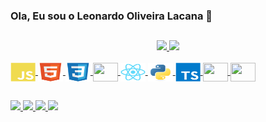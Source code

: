 ### Ola, Eu sou o Leonardo Oliveira Lacana 👋
##

<div align="center">
  <a href="https://github.com/LeoLacana">
  <img height="180em" src="https://github-readme-stats.vercel.app/api?username=LeoLacana&show_icons=true&theme=dark&include_all_commits=true&count_private=true">
  <img height="180em" src="https://github-readme-stats.vercel.app/api/top-langs/?username=LeoLacana&layout=compact&langs_count=7&theme=dark">
</div>
<div style="display: inline_block"><br>
  <img align="center" height="30" width="40" src="https://raw.githubusercontent.com/devicons/devicon/master/icons/javascript/javascript-plain.svg">
  <img align="center" height="30" width="40" src="https://raw.githubusercontent.com/devicons/devicon/master/icons/html5/html5-original.svg">
  <img align="center" height="30" width="40" src="https://raw.githubusercontent.com/devicons/devicon/master/icons/css3/css3-original.svg">
  <img align="center" height="30" width="40" src="https://cdn.jsdelivr.net/gh/devicons/devicon/icons/nodejs/nodejs-plain-wordmark.svg">
  <img align="center" height="30" width="40" src="https://raw.githubusercontent.com/devicons/devicon/master/icons/react/react-original.svg">
  <img align="center" height="30" width="40" src="https://raw.githubusercontent.com/devicons/devicon/master/icons/python/python-original.svg">
  <img align="center" Rafa-Ts" height="30" width="40" src="https://raw.githubusercontent.com/devicons/devicon/master/icons/typescript/typescript-plain.svg">
  <img align="center" height="30" width="40" src="https://cdn.jsdelivr.net/gh/devicons/devicon/icons/mysql/mysql-original-wordmark.svg">
  <img align="center" height="30" width="40" src="https://cdn.jsdelivr.net/gh/devicons/devicon/icons/mongodb/mongodb-original-wordmark.svg">
</div>
                                                                                                                                           
##
            
<link href="https://wa.me/qr/MHY2BY3234QSG1">
    <img src="https://img.shields.io/badge/WhatsApp-25D366?style=for-the-badge&logo=whatsapp&logoColor=white">
</link>
<link href="wilson17414@gmail.com">
    <img src="https://img.shields.io/badge/Gmail-D14836?style=for-the-badge&logo=gmail&logoColor=white">
</link>
<link href="https://www.linkedin.com/in/leonardolacana/">
    <img src="https://img.shields.io/badge/LinkedIn-0077B5?style=for-the-badge&logo=linkedin&logoColor=white">
</link>
<link href="https://github.com/LeoLacana">
    <img src="https://img.shields.io/badge/GitHub-100000?style=for-the-badge&logo=github&logoColor=whitegit">
</link>
